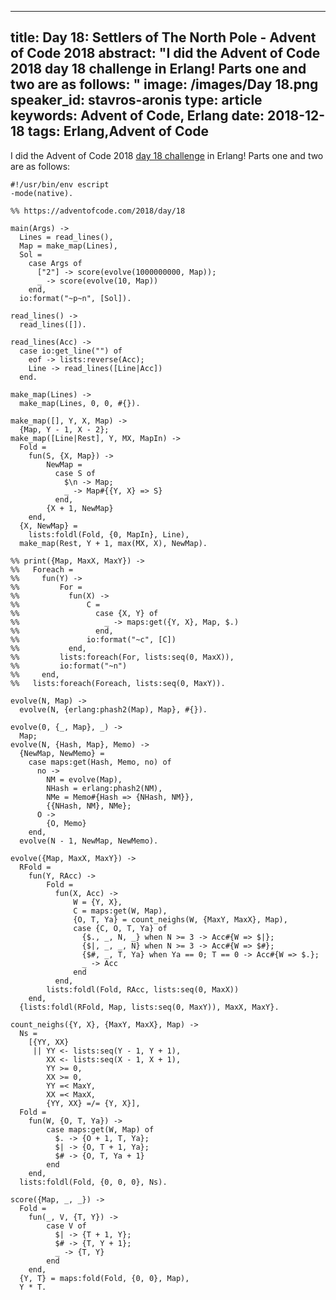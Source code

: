 
---
title: Day 18: Settlers of The North Pole - Advent of Code 2018
abstract: "I did the Advent of Code 2018 day 18 challenge in Erlang! Parts one and two are as follows:
"
image: /images/Day 18.png
speaker_id: stavros-aronis
type: article
keywords: Advent of Code, Erlang
date: 2018-12-18
tags: Erlang,Advent of Code
---
I did the Advent of Code 2018&nbsp;<a href="https://adventofcode.com/2018/day/18">day 18 challenge</a>&nbsp;in Erlang! Parts one and two are as follows:

<pre>
<code class="language-erlang">#!/usr/bin/env escript
-mode(native).

%% https://adventofcode.com/2018/day/18

main(Args) -&gt;
  Lines = read_lines(),
  Map = make_map(Lines),
  Sol =
    case Args of
      ["2"] -&gt; score(evolve(1000000000, Map));
      _ -&gt; score(evolve(10, Map))
    end,
  io:format("~p~n", [Sol]).

read_lines() -&gt;
  read_lines([]).

read_lines(Acc) -&gt;
  case io:get_line("") of
    eof -&gt; lists:reverse(Acc);
    Line -&gt; read_lines([Line|Acc])
  end.

make_map(Lines) -&gt;
  make_map(Lines, 0, 0, #{}).

make_map([], Y, X, Map) -&gt;
  {Map, Y - 1, X - 2};
make_map([Line|Rest], Y, MX, MapIn) -&gt;
  Fold =
    fun(S, {X, Map}) -&gt;
        NewMap =
          case S of
            $\n -&gt; Map;
            _ -&gt; Map#{{Y, X} =&gt; S}
          end,
        {X + 1, NewMap}
    end,
  {X, NewMap} =
    lists:foldl(Fold, {0, MapIn}, Line),
  make_map(Rest, Y + 1, max(MX, X), NewMap).

%% print({Map, MaxX, MaxY}) -&gt;
%%   Foreach =
%%     fun(Y) -&gt;
%%         For =
%%           fun(X) -&gt;
%%               C =
%%                 case {X, Y} of
%%                   _ -&gt; maps:get({Y, X}, Map, $.)
%%                 end,
%%               io:format("~c", [C])
%%           end,
%%         lists:foreach(For, lists:seq(0, MaxX)),
%%         io:format("~n")
%%     end,
%%   lists:foreach(Foreach, lists:seq(0, MaxY)).

evolve(N, Map) -&gt;
  evolve(N, {erlang:phash2(Map), Map}, #{}).

evolve(0, {_, Map}, _) -&gt;
  Map;
evolve(N, {Hash, Map}, Memo) -&gt;
  {NewMap, NewMemo} =
    case maps:get(Hash, Memo, no) of
      no -&gt;
        NM = evolve(Map),
        NHash = erlang:phash2(NM),
        NMe = Memo#{Hash =&gt; {NHash, NM}},
        {{NHash, NM}, NMe};
      O -&gt;
        {O, Memo}
    end,
  evolve(N - 1, NewMap, NewMemo).

evolve({Map, MaxX, MaxY}) -&gt;
  RFold =
    fun(Y, RAcc) -&gt;
        Fold =
          fun(X, Acc) -&gt;
              W = {Y, X},
              C = maps:get(W, Map),
              {O, T, Ya} = count_neighs(W, {MaxY, MaxX}, Map),
              case {C, O, T, Ya} of
                {$., _, N, _} when N &gt;= 3 -&gt; Acc#{W =&gt; $|};
                {$|, _, _, N} when N &gt;= 3 -&gt; Acc#{W =&gt; $#};
                {$#, _, T, Ya} when Ya == 0; T == 0 -&gt; Acc#{W =&gt; $.};
                _ -&gt; Acc
              end
          end,
        lists:foldl(Fold, RAcc, lists:seq(0, MaxX))
    end,
  {lists:foldl(RFold, Map, lists:seq(0, MaxY)), MaxX, MaxY}.

count_neighs({Y, X}, {MaxY, MaxX}, Map) -&gt;
  Ns =
    [{YY, XX}
     || YY &lt;- lists:seq(Y - 1, Y + 1),
        XX &lt;- lists:seq(X - 1, X + 1),
        YY &gt;= 0,
        XX &gt;= 0,
        YY =&lt; MaxY,
        XX =&lt; MaxX,
        {YY, XX} =/= {Y, X}],
  Fold =
    fun(W, {O, T, Ya}) -&gt;
        case maps:get(W, Map) of
          $. -&gt; {O + 1, T, Ya};
          $| -&gt; {O, T + 1, Ya};
          $# -&gt; {O, T, Ya + 1}
        end
    end,
  lists:foldl(Fold, {0, 0, 0}, Ns).

score({Map, _, _}) -&gt;
  Fold =
    fun(_, V, {T, Y}) -&gt;
        case V of
          $| -&gt; {T + 1, Y};
          $# -&gt; {T, Y + 1};
          _ -&gt; {T, Y}
        end
    end,
  {Y, T} = maps:fold(Fold, {0, 0}, Map),
  Y * T.
 </code></pre>

&nbsp;
